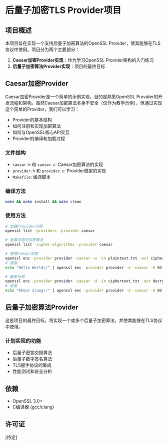 # 后量子加密TLS Provider项目

## 项目概述

本项目旨在实现一个支持后量子加密算法的OpenSSL Provider，使其能够在TLS协议中使用。项目分为两个主要部分：

1. **Caesar加密Provider实现**：作为学习OpenSSL Provider架构的入门练习
2. **后量子加密算法Provider实现**：项目的最终目标

## Caesar加密Provider

Caesar加密Provider是一个简单的示例实现，目的是熟悉OpenSSL Provider的开发流程和架构。虽然Caesar加密算法本身不安全（仅作为教学示例），但通过实现这个简单的Provider，我们可以学习：

- Provider的基本结构
- 如何注册和实现加密算法
- 如何与OpenSSL核心API交互
- Provider的编译和加载过程

### 文件结构

- `caesar.h` 和 `caesar.c`: Caesar加密算法的实现
- `provider.h` 和 `provider.c`: Provider框架的实现
- `Makefile`: 编译脚本

### 编译方法

```bash
make && make install && make clean
```

### 使用方法

```bash
# 加载Provider示例
openssl list -providers -provider caesar

# 查看可用的加密算法
openssl list -cipher-algorithms -provider caesar

# 使用Caesar加密
openssl enc -provider provider -caesar -e -in plaintext.txt -out ciphertext.txt -K 03
# 或者
echo "Hello World\!" | openssl enc -provider provider -e -caesar -K 03

# 解密示例
openssl enc -provider provider -caesar -d -in ciphertext.txt -out decrypted.txt -K 03
# 或者
echo "Khoor Zruog\!" | openssl enc -provider provider -d -caesar -K 03
```

## 后量子加密算法Provider

这是项目的最终目标，将实现一个或多个后量子加密算法，并使其能够在TLS协议中使用。

### 计划实现的功能

- 后量子密钥交换算法
- 后量子数字签名算法
- TLS握手协议的集成
- 性能测试和安全分析

## 依赖

- OpenSSL 3.0+
- C编译器 (gcc/clang)

## 许可证

[待定]
